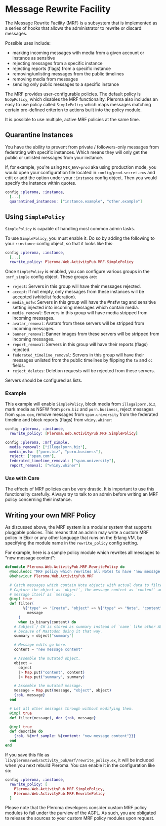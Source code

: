 # Message Rewrite Facility

The Message Rewrite Facility (MRF) is a subsystem that is implemented as a series of hooks that allows the administrator to rewrite or discard messages.

Possible uses include:

* marking incoming messages with media from a given account or instance as sensitive
* rejecting messages from a specific instance
* rejecting reports (flags) from a specific instance
* removing/unlisting messages from the public timelines
* removing media from messages
* sending only public messages to a specific instance

The MRF provides user-configurable policies. The default policy is `NoOpPolicy`, which disables the MRF functionality. Pleroma also includes an easy to use policy called `SimplePolicy` which maps messages matching certain pre-defined criterion to actions built into the policy module.

It is possible to use multiple, active MRF policies at the same time.

## Quarantine Instances

You have the ability to prevent from private / followers-only messages from federating with specific instances. Which means they will only get the public or unlisted messages from your instance.

If, for example, you're using `MIX_ENV=prod` aka using production mode, you would open your configuration file located in `config/prod.secret.exs` and edit or add the option under your `:instance` config object. Then you would specify the instance within quotes.

```elixir
config :pleroma, :instance,
  [...]
  quarantined_instances: ["instance.example", "other.example"]
```

## Using `SimplePolicy`

`SimplePolicy` is capable of handling most common admin tasks.

To use `SimplePolicy`, you must enable it. Do so by adding the following to your `:instance` config object, so that it looks like this:

```elixir
config :pleroma, :instance,
  [...]
  rewrite_policy: Pleroma.Web.ActivityPub.MRF.SimplePolicy
```

Once `SimplePolicy` is enabled, you can configure various groups in the `:mrf_simple` config object. These groups are:

* `reject`: Servers in this group will have their messages rejected.
* `accept`: If not empty, only messages from these instances will be accepted (whitelist federation).
* `media_nsfw`: Servers in this group will have the #nsfw tag and sensitive setting injected into incoming messages which contain media.
* `media_removal`: Servers in this group will have media stripped from incoming messages.
* `avatar_removal`: Avatars from these servers will be stripped from incoming messages.
* `banner_removal`: Banner images from these servers will be stripped from incoming messages.
* `report_removal`: Servers in this group will have their reports (flags) rejected.
* `federated_timeline_removal`: Servers in this group will have their messages unlisted from the public timelines by flipping the `to` and `cc` fields.
* `reject_deletes`: Deletion requests will be rejected from these servers.

Servers should be configured as lists.

### Example

This example will enable `SimplePolicy`, block media from `illegalporn.biz`, mark media as NSFW from `porn.biz` and `porn.business`, reject messages from `spam.com`, remove messages from `spam.university` from the federated timeline and block reports (flags) from `whiny.whiner`:

```elixir
config :pleroma, :instance,
  rewrite_policy: [Pleroma.Web.ActivityPub.MRF.SimplePolicy]

config :pleroma, :mrf_simple,
  media_removal: ["illegalporn.biz"],
  media_nsfw: ["porn.biz", "porn.business"],
  reject: ["spam.com"],
  federated_timeline_removal: ["spam.university"],
  report_removal: ["whiny.whiner"]
```

### Use with Care

The effects of MRF policies can be very drastic. It is important to use this functionality carefully. Always try to talk to an admin before writing an MRF policy concerning their instance.

## Writing your own MRF Policy

As discussed above, the MRF system is a modular system that supports pluggable policies. This means that an admin may write a custom MRF policy in Elixir or any other language that runs on the Erlang VM, by specifying the module name in the `rewrite_policy` config setting.

For example, here is a sample policy module which rewrites all messages to "new message content":

```elixir
defmodule Pleroma.Web.ActivityPub.MRF.RewritePolicy do
  @moduledoc "MRF policy which rewrites all Notes to have 'new message content'."
  @behaviour Pleroma.Web.ActivityPub.MRF

  # Catch messages which contain Note objects with actual data to filter.
  # Capture the object as `object`, the message content as `content` and the
  # message itself as `message`.
  @impl true
  def filter(
        %{"type" => "Create", "object" => %{"type" => "Note", "content" => content} = object} =
          message
      )
      when is_binary(content) do
    # Subject / CW is stored as summary instead of `name` like other AS2 objects
    # because of Mastodon doing it that way.
    summary = object["summary"]

    # Message edits go here.
    content = "new message content"

    # Assemble the mutated object.
    object =
      object
      |> Map.put("content", content)
      |> Map.put("summary", summary)

    # Assemble the mutated message.
    message = Map.put(message, "object", object)
    {:ok, message}
  end

  # Let all other messages through without modifying them.
  @impl true
  def filter(message), do: {:ok, message}

  @impl true
  def describe do
    {:ok, %{mrf_sample: %{content: "new message content"}}}
  end
end
```

If you save this file as `lib/pleroma/web/activity_pub/mrf/rewrite_policy.ex`, it will be included when you next rebuild Pleroma.  You can enable it in the configuration like so:

```elixir
config :pleroma, :instance,
  rewrite_policy: [
    Pleroma.Web.ActivityPub.MRF.SimplePolicy,
    Pleroma.Web.ActivityPub.MRF.RewritePolicy
  ]
```

Please note that the Pleroma developers consider custom MRF policy modules to fall under the purview of the AGPL. As such, you are obligated to release the sources to your custom MRF policy modules upon request.
